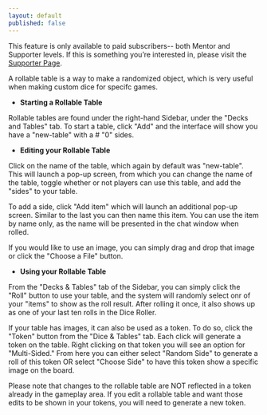 ```yaml
---
layout: default
published: false
---
```


<div class='alert alert-info'>This feature is only available to paid subscribers-- both Mentor and Supporter levels.  If this is something you’re interested in, please visit the <a href="https://app.roll20.net/account/supporter/">Supporter Page</a>.</div>

A rollable table is a way to make a randomized object, which is very useful when making custom dice for specifc games.

* __Starting a Rollable Table__

Rollable tables are found under the right-hand Sidebar, under the "Decks and Tables" tab.  To start a table, click "Add" and the interface will show you have a "new-table" with a # "0" sides.  
 
* __Editing your Rollable Table__

Click on the name of the table, which again by default was "new-table".  This will launch a pop-up screen, from which you can change the name of the table, toggle whether or not players can use this table, and add the "sides" to your table.

To add a side, click "Add item" which will launch an additional pop-up screen.  Similar to the last you can then name this item.  You can use the item by name only, as the name will be presented in the chat window when rolled.

If you would like to use an image, you can simply drag and drop that image or click the "Choose a File" button.

* __Using your Rollable Table__

From the "Decks & Tables" tab of the Sidebar, you can simply click the "Roll" button to use  your table, and the system will randomly select onr of your "items" to show as the roll result.  After rolling it once, it also shows up as one of your last ten rolls in the Dice Roller.

If your table has images, it can also be used as a token.  To do so, click the "Token" button from the "Dice & Tables" tab.  Each click will generate a token on the table.  Right clicking on that token you will see an option for "Multi-Sided."  From here you can either select "Random Side" to generate a roll of this token OR select "Choose Side" to have this token show a specific image on the board.

Please note that changes to the rollable table are NOT reflected in a token already in the gameplay area.  If you edit a rollable table and want those edits to be shown in your tokens, you will need to generate a new token.
